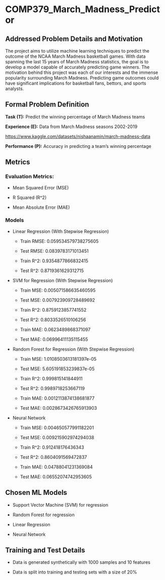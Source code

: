 # COMP379_March_Madness_Predictor

## Addressed Problem Details and Motivation 

The project aims to utilize machine learning techniques to predict the outcome of the NCAA March Madness basketball games. With data spanning the last 15 years of March Madness statistics, the goal is to develop a model capable of accurately predicting game winners. The motivation behind this project was each of our interests and the immense popularity surrounding March Madness. Predicting game outcomes could have significant implications for basketball fans, bettors, and sports analysts. 
  

## Formal Problem Definition 

**Task (T):** Predict the winning percentage of March Madness teams 

**Experience (E):** Data from March Madness seasons 2002-2019 

https://www.kaggle.com/datasets/nishaanamin/march-madness-data 

**Performance (P):** Accuracy in predicting a team’s winning percentage 

## Metrics 

### Evaluation Metrics:  

- Mean Squared Error (MSE) 

- R Squared (R^2) 

- Mean Absolute Error (MAE) 

### Models 

- Linear Regression (With Stepwise Regression) 

  - Train RMSE: 0.059534579738275605 

  - Test RMSE: 0.0839783171013451 

  - Train R^2: 0.9354877866832415 

  - Test R^2: 0.8719361629312715 

- SVM for Regression (With Stepwise Regression) 

  - Train MSE: 0.005071586635460595  

  - Test MSE: 0.007923909728489692  

  - Train R^2: 0.8759123857741552  

  - Test R^2: 0.8033526510106256  

  - Train MAE: 0.0623489868371097  

  - Test MAE: 0.06996411135115455 

- Random Forest for Regression (With Stepwise Regression) 

  - Train MSE:  1.0108503613181397e-05 

  - Test MSE:  5.605191853239837e-05 

  - Train R^2:  0.999815141844911 

  - Test R^2:  0.9989718253667119 

  - Train MAE:  0.0012113874138681877 

  - Test MAE:  0.0028673426765913903 

- Neural Network 

  - Train MSE: 0.004650577991182201  

  - Test MSE: 0.009215902974294038  

  - Train R^2: 0.912418176436343  

  - Test R^2: 0.8604091569472837  

  - Train MAE: 0.04788041231369084  

  - Test MAE: 0.06552074742953605 

## Chosen ML Models 

- Support Vector Machine (SVM) for regression 

- Random Forest for regression 

- Linear Regression 

- Neural Network 

## Training and Test Details 

- Data is generated synthetically with 1000 samples and 10 features 

- Data is split into training and testing sets with a size of 20% 
 
